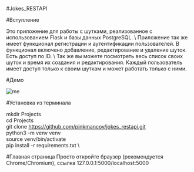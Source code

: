 #Jokes_RESTAPI

#Вступление

Это приложение для работы с шутками, реализованное с использованием Flask и базы данных PostgreSQL. \ 
Приложение так же имеет функционал регистрации и аутентификации пользователей.
В функционал включено добавление, редактирование и удаление шуток. Есть доступ по ID. \ 
Так же вы можете посмотреть весь список своих шуток и время их создания и редактирования. Каждый пользователь имеет доступ только к своим шуткам и может работать только с ними.

#Демо

![me]()

#Установка из терминала

mkdir Projects \
cd Projects \
git clone https://github.com/pinkmancov/jokes_restapi.git \
python3 -m venv venv \
source venv/bin/activate \
pip install -r requirements.txt \

#Главная страница
Просто откройте браузер (рекомендуется Chrome/Chromium), ссылка 127.0.0.1:5000/localhost:5000
